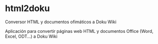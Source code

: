 # html2doku
Conversor HTML y documentos ofimáticos a Doku Wiki

Aplicación para convertir páginas web HTML y documentos Office (Word, Excel, ODT...) a Doku Wiki

